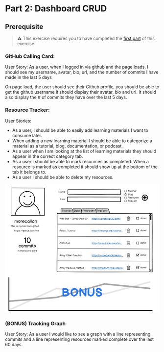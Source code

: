 # Part 2: Dashboard CRUD
## Prerequisite

> :warning: This exercise requires you to have completed the [first part](./part1.md) of this exercise.

### GitHub Calling Card:

User Story: As a user, when I logged in via github and the page loads, I should see my username, avatar, bio, url, and the number of commits I have made in the last 5 days

On page load, the user should see their Github profile, you should be able to get the github username it should display their avatar, bio and url. It should also display the # of commits they have over the last 5 days.

### Resource Tracker:
User Stories:
* As a user, I should be able to easily add learning materials I want to consume later.
* When adding a new learning material I should be able to categorize a material as a tutorial, blog, documentation, or podcast.
* As a user when I am looking at the list of learning materials they should appear in the correct category tab.
* As a user I should be able to mark resources as completed.  When a resource is marked as completed it should show up at the bottom of the tab it belongs to.
* As a user I should be able to delete my resources.

![Mock Up](./NSS_DeveloperPortal.png)

### (BONUS) Tracking Graph
User Story: As a user I would like to see a graph with a line representing commits and a line representing resources marked complete over the last 60 days.